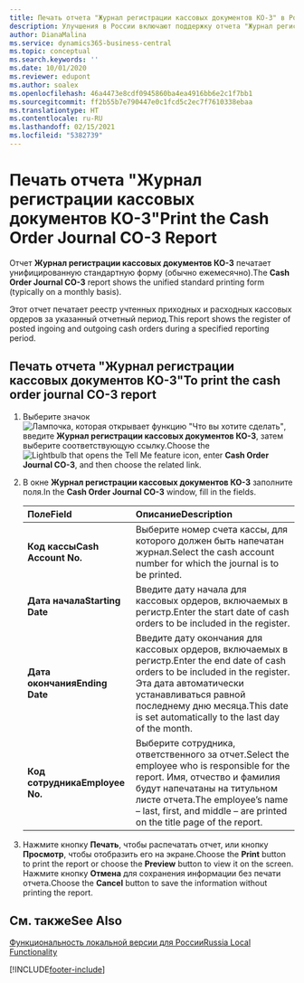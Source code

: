 ```yaml
---
title: Печать отчета "Журнал регистрации кассовых документов КО-3" в России
description: Улучшения в России включают поддержку отчета "Журнал регистрации кассовых документов КО-3"
author: DianaMalina
ms.service: dynamics365-business-central
ms.topic: conceptual
ms.search.keywords: ''
ms.date: 10/01/2020
ms.reviewer: edupont
ms.author: soalex
ms.openlocfilehash: 46a4473e8cdf0945860ba4ea4916bb6e2c1f7bb1
ms.sourcegitcommit: ff2b55b7e790447e0c1fcd5c2ec7f7610338ebaa
ms.translationtype: HT
ms.contentlocale: ru-RU
ms.lasthandoff: 02/15/2021
ms.locfileid: "5382739"
---
```

# <a name="print-the-cash-order-journal-co-3-report"></a><span data-ttu-id="02ac8-103">Печать отчета "Журнал регистрации кассовых документов КО-3"</span><span class="sxs-lookup"><span data-stu-id="02ac8-103">Print the Cash Order Journal CO-3 Report</span></span>

<span data-ttu-id="02ac8-104">Отчет **Журнал регистрации кассовых документов КО-3** печатает унифицированную стандартную форму (обычно ежемесячно).</span><span class="sxs-lookup"><span data-stu-id="02ac8-104">The **Cash Order Journal CO-3** report shows the unified standard printing form (typically on a monthly basis).</span></span>  

<span data-ttu-id="02ac8-105">Этот отчет печатает реестр учтенных приходных и расходных кассовых ордеров за указанный отчетный период.</span><span class="sxs-lookup"><span data-stu-id="02ac8-105">This report shows the register of posted ingoing and outgoing cash orders during a specified reporting period.</span></span>  

## <a name="to-print-the-cash-order-journal-co-3-report"></a><span data-ttu-id="02ac8-106">Печать отчета "Журнал регистрации кассовых документов КО-3"</span><span class="sxs-lookup"><span data-stu-id="02ac8-106">To print the cash order journal CO-3 report</span></span>

1. <span data-ttu-id="02ac8-107">Выберите значок ![Лампочка, которая открывает функцию "Что вы хотите сделать"](../../media/ui-search/search_small.png "Что вы хотите сделать"), введите **Журнал регистрации кассовых документов КО-3**, затем выберите соответствующую ссылку.</span><span class="sxs-lookup"><span data-stu-id="02ac8-107">Choose the ![Lightbulb that opens the Tell Me feature](../../media/ui-search/search_small.png "Tell me what you want to do") icon, enter **Cash Order Journal CO-3**, and then choose the related link.</span></span>

2. <span data-ttu-id="02ac8-108">В окне **Журнал регистрации кассовых документов КО-3** заполните поля.</span><span class="sxs-lookup"><span data-stu-id="02ac8-108">In the **Cash Order Journal CO-3** window, fill in the fields.</span></span>

   | <span data-ttu-id="02ac8-109">Поле</span><span class="sxs-lookup"><span data-stu-id="02ac8-109">Field</span></span>                | <span data-ttu-id="02ac8-110">Описание</span><span class="sxs-lookup"><span data-stu-id="02ac8-110">Description</span></span>                                                  |
   | :------------------- | :----------------------------------------------------------- |
   | <span data-ttu-id="02ac8-111">**Код кассы**</span><span class="sxs-lookup"><span data-stu-id="02ac8-111">**Cash Account No.**</span></span> | <span data-ttu-id="02ac8-112">Выберите номер счета кассы, для которого должен быть напечатан журнал.</span><span class="sxs-lookup"><span data-stu-id="02ac8-112">Select the cash account number for which the journal is to be printed.</span></span> |
   | <span data-ttu-id="02ac8-113">**Дата начала**</span><span class="sxs-lookup"><span data-stu-id="02ac8-113">**Starting Date**</span></span>    | <span data-ttu-id="02ac8-114">Введите дату начала для кассовых ордеров, включаемых в регистр.</span><span class="sxs-lookup"><span data-stu-id="02ac8-114">Enter the start date of cash orders to be included in the register.</span></span> |
   | <span data-ttu-id="02ac8-115">**Дата окончания**</span><span class="sxs-lookup"><span data-stu-id="02ac8-115">**Ending Date**</span></span>      | <span data-ttu-id="02ac8-116">Введите дату окончания для кассовых ордеров, включаемых в регистр.</span><span class="sxs-lookup"><span data-stu-id="02ac8-116">Enter the end date of cash orders to be included in the register.</span></span> <span data-ttu-id="02ac8-117">Эта дата автоматически устанавливаться равной последнему дню месяца.</span><span class="sxs-lookup"><span data-stu-id="02ac8-117">This date is set automatically to the last day of the month.</span></span> |
   | <span data-ttu-id="02ac8-118">**Код сотрудника**</span><span class="sxs-lookup"><span data-stu-id="02ac8-118">**Employee No.**</span></span>     | <span data-ttu-id="02ac8-119">Выберите сотрудника, ответственного за отчет.</span><span class="sxs-lookup"><span data-stu-id="02ac8-119">Select the employee who is responsible for the report.</span></span> <span data-ttu-id="02ac8-120">Имя, отчество и фамилия будут напечатаны на титульном листе отчета.</span><span class="sxs-lookup"><span data-stu-id="02ac8-120">The employee’s name – last, first, and middle – are printed on the title page of the report.</span></span> |

3. <span data-ttu-id="02ac8-121">Нажмите кнопку **Печать**, чтобы распечатать отчет, или кнопку **Просмотр**, чтобы отобразить его на экране.</span><span class="sxs-lookup"><span data-stu-id="02ac8-121">Choose the **Print** button to print the report or choose the **Preview** button to view it on the screen.</span></span> <span data-ttu-id="02ac8-122">Нажмите кнопку **Отмена** для сохранения информации без печати отчета.</span><span class="sxs-lookup"><span data-stu-id="02ac8-122">Choose the **Cancel** button to save the information without printing the report.</span></span>

## <a name="see-also"></a><span data-ttu-id="02ac8-123">См. также</span><span class="sxs-lookup"><span data-stu-id="02ac8-123">See Also</span></span>

[<span data-ttu-id="02ac8-124">Функциональность локальной версии для России</span><span class="sxs-lookup"><span data-stu-id="02ac8-124">Russia Local Functionality</span></span>](russia-local-functionality.md)  


[!INCLUDE[footer-include](../../includes/footer-banner.md)]